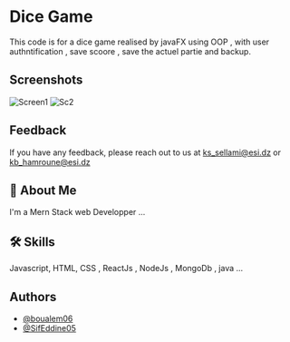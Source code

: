 
# Dice Game

This code is for  a dice game  realised by javaFX using OOP , with user authntification , save scoore , save the actuel partie and backup.

## Screenshots
![Screen1](https://user-images.githubusercontent.com/77940258/205279239-58c2437a-87cd-4993-8b53-fd9b4ec6803c.png)
![Sc2](https://user-images.githubusercontent.com/77940258/205279345-dc4e3660-30cb-4e64-a8a1-b7f1e4c044ce.png)


## Feedback

If you have any feedback, please reach out to us at ks_sellami@esi.dz or kb_hamroune@esi.dz


## 🚀 About Me

I'm a Mern Stack web Developper ...


## 🛠 Skills
Javascript, HTML, CSS , ReactJs , NodeJs , MongoDb , java ...


## Authors

- [@boualem06](https://www.github.com/boualem06)
- [@SifEddine05](https://www.github.com/SifEddine05)

